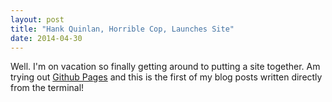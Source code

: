 ```yaml
---
layout: post
title: "Hank Quinlan, Horrible Cop, Launches Site"
date: 2014-04-30
---
```


Well. I'm on vacation so finally getting around to putting a site together. Am trying out [Github Pages](http://pages.github.com) and this is the first of my blog posts written directly from the terminal!
